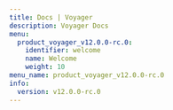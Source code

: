 ```yaml
---
title: Docs | Voyager
description: Voyager Docs
menu:
  product_voyager_v12.0.0-rc.0:
    identifier: welcome
    name: Welcome
    weight: 10
menu_name: product_voyager_v12.0.0-rc.0
info:
  version: v12.0.0-rc.0
---
```


